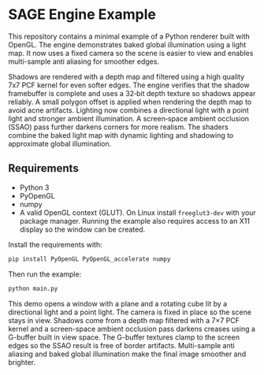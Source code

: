 # SAGE Engine Example

This repository contains a minimal example of a Python renderer built with OpenGL.
The engine demonstrates baked global illumination using a light map. It now uses a
fixed camera so the scene is easier to view and enables multi-sample anti aliasing
for smoother edges.

Shadows are rendered with a depth map and filtered using a high quality 7x7 PCF kernel for
even softer edges. The engine verifies that the shadow framebuffer is complete
and uses a 32‑bit depth texture so shadows appear reliably. A small polygon
offset is applied when rendering the depth map to avoid acne artifacts. Lighting now
combines a directional light with a point light and stronger ambient illumination. A
screen‑space ambient occlusion (SSAO) pass further darkens corners for more
realism. The shaders combine the baked light map with dynamic lighting and
shadowing to approximate global illumination.

## Requirements

- Python 3
- PyOpenGL
- numpy
- A valid OpenGL context (GLUT). On Linux install `freeglut3-dev` with your
  package manager. Running the example also requires access to an X11 display
  so the window can be created.

Install the requirements with:

```bash
pip install PyOpenGL PyOpenGL_accelerate numpy
```

Then run the example:

```bash
python main.py
```

This demo opens a window with a plane and a rotating cube lit by a directional
light and a point light. The camera is fixed in place so the scene stays in
view. Shadows come from a depth map filtered with a 7×7 PCF kernel and a
screen-space ambient occlusion pass darkens creases using a G-buffer built in
view space. The G-buffer textures clamp to the screen edges so the SSAO result
is free of border artifacts. Multi-sample anti aliasing and baked global illumination make the
final image smoother and brighter.
